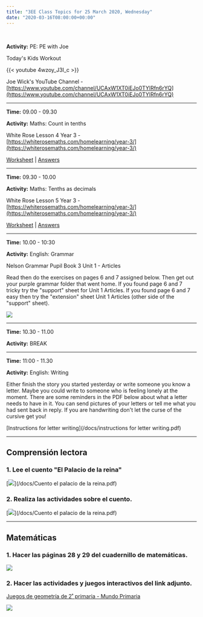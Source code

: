 ```yaml
---
title: "3EE Class Topics for 25 March 2020, Wednesday"
date: "2020-03-16T08:00:00+00:00"
---
```


&nbsp;

**Activity:** PE: PE with Joe

Today's Kids Workout

{{< youtube 4wzoy_J3I_c >}}

Joe Wick's YouTube Channel - [https://www.youtube.com/channel/UCAxW1XT0iEJo0TYlRfn6rYQ](https://www.youtube.com/channel/UCAxW1XT0iEJo0TYlRfn6rYQ)

<hr>

**Time:** 09.00 - 09.30

**Activity:** Maths: Count in tenths

White Rose Lesson 4 Year 3 - [https://whiterosemaths.com/homelearning/year-3/](https://whiterosemaths.com/homelearning/year-3/)

[Worksheet](https://wrm-13b48.kxcdn.com/wp-content/uploads/2020/homelearning/year-3/Y3-Spring-Block-5-WO4-Count-in-tenths-2019.pdf) | [Answers](https://wrm-13b48.kxcdn.com/wp-content/uploads/2020/homelearning/year-3/Y3-Spring-Block-5-ANS4-Count-in-tenths-2019.pdf)

<hr>

**Time:** 09.30 - 10.00

**Activity:** Maths: Tenths as decimals

White Rose Lesson 5 Year 3 - [https://whiterosemaths.com/homelearning/year-3/](https://whiterosemaths.com/homelearning/year-3/)

[Worksheet](https://wrm-13b48.kxcdn.com/wp-content/uploads/2020/homelearning/year-3/Y3-Spring-Block-5-WO5-Tenths-as-decimals-2019.pdf) | [Answers](https://wrm-13b48.kxcdn.com/wp-content/uploads/2020/homelearning/year-3/Y3-Spring-Block-5-ANS5-Tenths-as-decimals-2019.pdf)

<hr>

**Time:** 10.00 - 10:30

**Activity:** English: Grammar

Nelson Grammar Pupil Book 3 Unit 1 - Articles

Read then do the exercises on pages 6 and 7 assigned below. Then get out your purple grammar folder that went home. If you found page 6 and 7 tricky try the "support" sheet for Unit 1 Articles. If you found page 6 and 7 easy then try the "extension" sheet Unit 1 Articles (other side of the "support" sheet).

[![](/images/NelGramYr3Page6and7.png)](/docs/NelGramYr3pupilP6andP7.pdf)

<hr>

**Time:** 10.30 - 11.00

**Activity:** BREAK

<hr>

**Time:** 11:00 - 11.30 

**Activity:** English: Writing

Either finish the story you started yesterday or write someone you know a letter. Maybe you could write to someone who is feeling lonely at the moment. There are some reminders in the PDF below about what a letter needs to have in it. You can send pictures of your letters or tell me what you had sent back in reply. If you are handwriting don't let the curse of the cursive get you!

[Instructions for letter writing](/docs/instructions for letter writing.pdf)

<hr>

## Comprensión lectora

### 1. Lee el cuento "El Palacio de la reina"

[![](/images/cuentoElPalacio.png)](/docs/Cuento el palacio de la reina.pdf)

### 2. Realiza las actividades sobre el cuento.

[![](/images/cuentoElPalacioActividades.png)](/docs/Cuento el palacio de la reina.pdf)

<hr>

## Matemáticas

### 1. Hacer las páginas 28 y 29 del cuadernillo de matemáticas.

[![](/images/competenciaMatematica.png)](/docs/competenciaMatematica_p28-29.pdf)

### 2. Hacer las actividades y juegos interactivos del link adjunto.

[Juegos de geometría de 2˚ primaria - Mundo Primaria](https://www.mundoprimaria.com/juegos-educativos/juegos-matematicas/geometria/geo-segundo)

[![](/images/juegosGeometria.png)](https://www.mundoprimaria.com/juegos-educativos/juegos-matematicas/geometria/geo-segundo)

<br/>
<br/>

